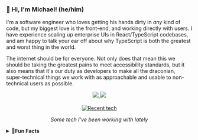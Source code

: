 <h3>👋 Hi, I'm Michael! (he/him)</h3>

<p>
  I'm a software engineer who loves getting his hands dirty in <em>any</em> kind of code, but my biggest love is the front-end, and working directly with users. I have 
  experience scaling up enterprise UIs in React/TypeScript codebases, and am happy to talk your ear off about why TypeScript is both the greatest and worst thing in the world. 
</p>

<p>
  The internet should be for everyone. Not only does that mean this we should be taking the greatest pains to meet accessibility standards, but it also means that it's our 
  duty as developers to make all the draconian, super-technical things we work with as approachable and usable to non-technical users as possible.
</p>

<div align="center">  
  <a href="https://www.linkedin.com/in/michael-eric-smith/">
    <img src="https://img.shields.io/badge/%20-Michael--Eric--Smith-black?color=14171A&labelColor=0e76a8&logo=linkedin&logoColor=ffffff" />
  </a>
    
  <a href="mailto:michael-eric-smith@pm.me">
    <img src="https://img.shields.io/badge/%20-michael--eric--smith@pm.me-black?color=14171A&labelColor=D44638&logo=maildotru&logoColor=ffffff" />
  </a>
</div>
&nbsp;

<!--GitHub doesn't support <figure> and <figcaption> elements, sadly. It strips them right out.-->
<div>
  <div align="center">
    <a href="https://skillicons.dev">
      <img
        src="https://skillicons.dev/icons?i=react,ts,postgres,js,css,py,html,nextjs,nodejs,express,redux,figma,vercel,vite&perline=7"
        alt="Recent tech"
      />
    </a>
  </div>
  <p align="center"><i>Some tech I've been working with lately</i></p>
</div>

<details>
  <summary><b>🤠Fun Facts</b></summary>
  <p>
    Lately I've been using my programming skills to make games and interactive media. I'm also a fan of the non-commercial web and want to do my part in making 
    the internet weird again. It used to be such a bright and vibrant place, and I love that communities like <a href="https://sadgrl.online/">Sadgrl.online</a> have sprung up 
    to help bring back what used to make things so special.
  </p>
</details>


